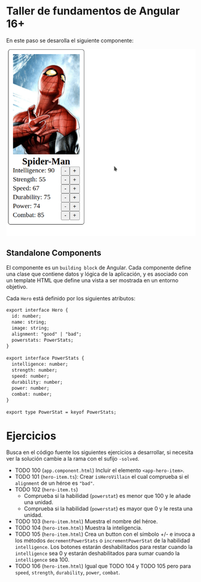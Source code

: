 # Taller de fundamentos de Angular 16+

En este paso se desarolla el siguiente componente:

![Single Component](/docs/01.01-single-component-solved.gif)

## Standalone Components

El componente es un `building block` de Angular. Cada componente define una clase que contiene datos y lógica de la aplicación, y es asociado con un template HTML que define una vista a ser mostrada en un entorno objetivo.

Cada `Hero` está definido por los siguientes atributos:

```
export interface Hero {
  id: number;
  name: string;
  image: string;
  alignment: "good" | "bad";
  powerstats: PowerStats;
}

export interface PowerStats {
  intelligence: number;
  strength: number;
  speed: number;
  durability: number;
  power: number;
  combat: number;
}

export type PowerStat = keyof PowerStats;
```

# Ejercicios

Busca en el código fuente los siguientes ejercicios a desarrollar, si necesita ver la solución cambie a la rama con el sufijo `-solved`.

- TODO 100 (`app.component.html`) Incluir el elemento `<app-hero-item>`.
- TODO 101 (`hero-item.ts`): Crear `isHeroVillain` el cual comprueba si el `alignment` de un héroe es `"bad"`.
- TODO 102 (`hero-item.ts`)
  - Comprueba si la habilidad (`powerstat`) es menor que 100 y le añade una unidad.
  - Comprueba si la habilidad (`powerstat`) es mayor que 0 y le resta una unidad.
- TODO 103 (`hero-item.html`) Muestra el nombre del héroe.
- TODO 104 (`hero-item.html`) Muestra la inteligencia.
- TODO 105 (`hero-item.html`) Crea un button con el símbolo +/- e invoca a los métodos `decrementPowerStats` o `incrementPowerStat` de la habilidad `intelligence`. Los botones estarán deshabilitados para restar cuando la `intelligence` sea 0 y estarán deshabilitados para sumar cuando la `intelligence` sea 100.
- TODO 106 (`hero-item.html`) Igual que TODO 104 y TODO 105 pero para `speed`, `strength`, `durability`, `power`, `combat`.
